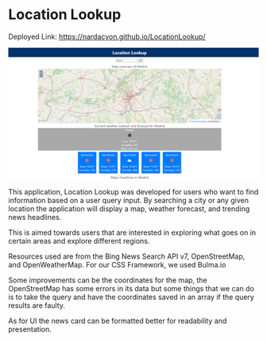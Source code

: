 # Location Lookup

Deployed Link: https://nardacyon.github.io/LocationLookup/

![](./assets/screenshot.png)

This application, Location Lookup was developed for users who want to find information based on a user query input. By searching a city or any given location the application will display a map, weather forecast, and trending news headlines.

This is aimed towards users that are interested in exploring what goes on in certain areas and explore different regions.

Resources used are from the Bing News Search API v7, OpenStreetMap, and OpenWeatherMap. 
For our CSS Framework, we used Bulma.io

Some improvements can be the coordinates for the map, the OpenStreetMap has some errors in its data but some things that we can do is to take the query and have the coordinates saved in an array if the query results are faulty.

As for UI the news card can be formatted better for readability and presentation.
